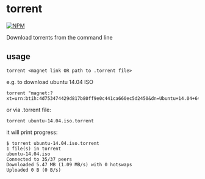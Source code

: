 # torrent

[![NPM](https://nodei.co/npm/torrent.png?global=true)](https://nodei.co/npm/torrent/)

Download torrents from the command line

## usage

```
torrent <magnet link OR path to .torrent file>
```

e.g. to download ubuntu 14.04 ISO

```
torrent "magnet:?xt=urn:btih:4d753474429d817b80ff9e0c441ca660ec5d2450&dn=Ubuntu+14.04+64+bit&tr=udp%3A%2F%2Ftracker.openbittorrent.com%3A80&tr=udp%3A%2F%2Ftracker.publicbt.com%3A80&tr=udp%3A%2F%2Ftracker.istole.it%3A6969&tr=udp%3A%2F%2Fopen.demonii.com%3A1337"
```

or via .torrent file:

```
torrent ubuntu-14.04.iso.torrent
```

it will print progress:

```
$ torrent ubuntu-14.04.iso.torrent
1 file(s) in torrent
ubuntu-14.04.iso
Connected to 35/37 peers
Downloaded 5.47 MB (1.09 MB/s) with 0 hotswaps
Uploaded 0 B (0 B/s)
```